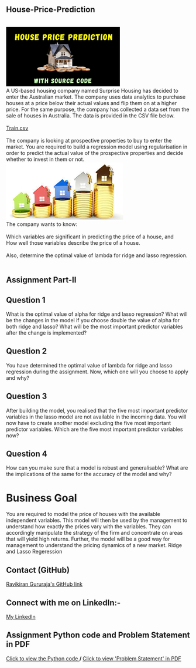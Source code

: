 ## House-Price-Prediction ## 
<br>
<img src="images/house_price_prediction.png"> 
<br>
A US-based housing company named Surprise Housing has decided to enter the Australian market. The company uses data analytics to purchase houses at a price below their actual values and flip them on at a higher price. For the same purpose, the company has collected a data set from the sale of houses in Australia. The data is provided in the CSV file below.
<br>
<br>
<a href="https://github.com/Ravikiran-Gururaja/House_Price_Prediction/blob/main/train.csv">  Train.csv </a>
<br>
<br>
The company is looking at prospective properties to buy to enter the market. You are required to build a regression model using regularisation in order to predict the actual value of the prospective properties and decide whether to invest in them or not.

<br>
<img src="images/houseprice.jpg"> 
<br>
The company wants to know: <br>
<br>
Which variables are significant in predicting the price of a house, and
<br>
How well those variables describe the price of a house.
<br> <br>
Also, determine the optimal value of lambda for ridge and lasso regression. <br>
<br>

## Assignment Part-II ##
## Question 1 ##

What is the optimal value of alpha for ridge and lasso regression? What will be the changes in the model if you choose double the value of alpha for both ridge and lasso? What will be the most important predictor variables after the change is implemented?

## Question 2 ##

You have determined the optimal value of lambda for ridge and lasso regression during the assignment. Now, which one will you choose to apply and why?

## Question 3 ##

After building the model, you realised that the five most important predictor variables in the lasso model are not available in the incoming data. You will now have to create another model excluding the five most important predictor variables. Which are the five most important predictor variables now?

## Question 4 ##

How can you make sure that a model is robust and generalisable? What are the implications of the same for the accuracy of the model and why?

# Business Goal #

You are required to model the price of houses with the available independent variables. This model will then be used by the management to understand how exactly the prices vary with the variables. They can accordingly manipulate the strategy of the firm and concentrate on areas that will yield high returns. Further, the model will be a good way for management to understand the pricing dynamics of a new market. Ridge and Lasso Regeression

## Contact (GitHub)

<a href="https://github.com/Ravikiran-Gururaja"> Ravikiran Gururaja's GitHub link </a>


## Connect with me on LinkedIn:-

<a href="https://www.linkedin.com/in/g-ravikiran-650926274//">  My LinkedIn  </a>

## Assignment Python code and Problem Statement in PDF

<a href= "https://github.com/Ravikiran-Gururaja/House_Price_Prediction/blob/main/Advanced%20Regression%20-%20House%20Price%20Prediction.ipynb"> Click to view the Python code </a>   <b> / </b> <a href="https://github.com/Ravikiran-Gururaja/House_Price_Prediction/blob/main/Problem%20Statement.pdf">  Click to view 'Problem Statement' in PDF </a>

